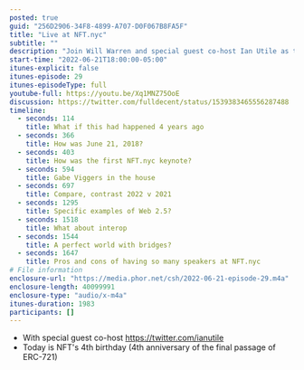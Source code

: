 ```yaml
---
posted: true
guid: "256D2906-34F8-4899-A707-D0F067B8FA5F"
title: "Live at NFT.nyc"
subtitle: ""
description: "Join Will Warren and special guest co-host Ian Utile as they reflect on four years of NFTs and look back at the first NFT.nyc conference in 2018. They discuss the evolution of the NFT space and the current state of interoperability and bridge technology. Discover what they believe the future holds for NFTs and the potential of Web 2.5."
start-time: "2022-06-21T18:00:00-05:00"
itunes-explicit: false
itunes-episode: 29
itunes-episodeType: full
youtube-full: https://youtu.be/Xq1MNZ75OoE
discussion: https://twitter.com/fulldecent/status/1539383465556287488
timeline:
  - seconds: 114
    title: What if this had happened 4 years ago
  - seconds: 366
    title: How was June 21, 2018?
  - seconds: 403
    title: How was the first NFT.nyc keynote?
  - seconds: 594
    title: Gabe Viggers in the house
  - seconds: 697
    title: Compare, contrast 2022 v 2021
  - seconds: 1295
    title: Specific examples of Web 2.5?
  - seconds: 1518
    title: What about interop
  - seconds: 1544
    title: A perfect world with bridges?
  - seconds: 1647
    title: Pros and cons of having so many speakers at NFT.nyc
# File information
enclosure-url: "https://media.phor.net/csh/2022-06-21-episode-29.m4a"
enclosure-length: 40099991
enclosure-type: "audio/x-m4a"
itunes-duration: 1983
participants: []
---
```

<!--end of quick notes-->

- With special guest co-host https://twitter.com/ianutile 
- Today is NFT's 4th birthday (4th anniversary of the final passage of ERC-721)